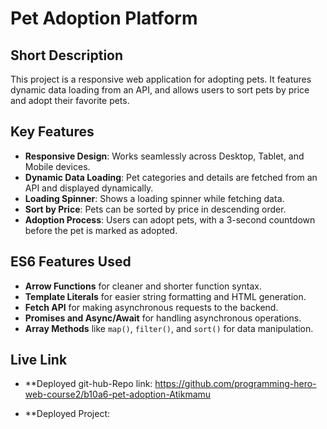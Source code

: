 # Pet Adoption Platform

## Short Description
This project is a responsive web application for adopting pets. It features dynamic data loading from an API, and allows users to sort pets by price and adopt their favorite pets.

## Key Features
- **Responsive Design**: Works seamlessly across Desktop, Tablet, and Mobile devices.
- **Dynamic Data Loading**: Pet categories and details are fetched from an API and displayed dynamically.
- **Loading Spinner**: Shows a loading spinner while fetching data.
- **Sort by Price**: Pets can be sorted by price in descending order.
- **Adoption Process**: Users can adopt pets, with a 3-second countdown before the pet is marked as adopted.

## ES6 Features Used
- **Arrow Functions** for cleaner and shorter function syntax.
- **Template Literals** for easier string formatting and HTML generation.
- **Fetch API** for making asynchronous requests to the backend.
- **Promises and Async/Await** for handling asynchronous operations.
- **Array Methods** like `map()`, `filter()`, and `sort()` for data manipulation.

## Live Link
- **Deployed git-hub-Repo link: https://github.com/programming-hero-web-course2/b10a6-pet-adoption-Atikmamu

- **Deployed Project: 